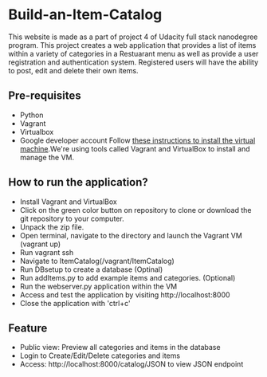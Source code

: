 
# Build-an-Item-Catalog
This website is made as a part of project 4 of Udacity full stack nanodegree program. This project creates a web application that provides a list of items within a variety of categories in a Restuarant menu as well as provide a user registration and authentication system. Registered users will have the ability to post, edit and delete their own items.

## Pre-requisites
- Python
- Vagrant
- Virtualbox
- Google developer account
 Follow [these instructions to install the virtual machine](https://classroom.udacity.com/nanodegrees/nd004/parts/8d3e23e1-9ab6-47eb-b4f3-d5dc7ef27bf0/modules/bc51d967-cb21-46f4-90ea-caf73439dc59/lessons/5475ecd6-cfdb-4418-85a2-f2583074c08d/concepts/14c72fe3-e3fe-4959-9c4b-467cf5b7c3a0).We're using tools called Vagrant and VirtualBox to install and manage the VM.

## How to run the application?
- Install Vagrant and VirtualBox
- Click on the green color button on repository to clone or download the git repository to your computer.
- Unpack the zip file.
- Open terminal, navigate to the directory and launch the Vagrant VM (vagrant up)
- Run vagrant ssh
- Navigate to ItemCatalog(/vagrant/ItemCatalog)
- Run DBsetup to create a database (Optinal)
- Run addItems.py to add example items and categories. (Optional)
- Run the webserver.py application within the VM
- Access and test the application by visiting http://localhost:8000
- Close the application with 'ctrl+c'

## Feature
- Public view: Preview all categories and items in the database
- Login to Create/Edit/Delete categories and items
- Access: http://localhost:8000/catalog/JSON to view JSON endpoint
